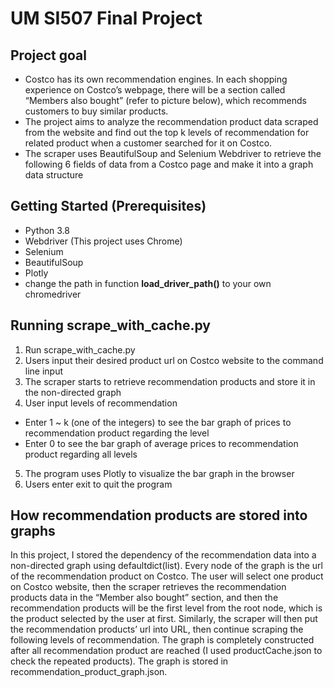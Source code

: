 # UM SI507 Final Project

## Project goal
- Costco has its own recommendation engines. In each shopping experience on Costco’s webpage, there will be a section called “Members also bought” (refer to picture below), which recommends customers to buy similar products.
- The project aims to analyze the recommendation product data scraped from the website and find out the top k levels of recommendation for related product when a customer searched for it on Costco.
- The scraper uses BeautifulSoup and Selenium Webdriver to retrieve the following 6 fields of data from a Costco page and make it into a graph data structure

## Getting Started (Prerequisites)
- Python 3.8
- Webdriver (This project uses Chrome)
- Selenium
- BeautifulSoup
- Plotly
- change the path in function **load_driver_path()** to your own chromedriver

## Running scrape_with_cache.py
1. Run scrape_with_cache.py 
2. Users input their desired product url on Costco website to the command line input 
3. The scraper starts to retrieve recommendation products and store it in the non-directed graph
4. User input levels of recommendation
  * Enter 1 ~ k (one of the integers) to see the bar graph of prices to recommendation product regarding the level
  * Enter 0 to see the bar graph of average prices to recommendation product regarding all levels
5. The program uses Plotly to visualize the bar graph in the browser
6. Users enter exit to quit the program

## How recommendation products are stored into graphs
In this project, I stored the dependency of the recommendation data into a non-directed graph using defaultdict(list). Every node of the graph is the url of the recommendation product on Costco. The user will select one product on Costco website, then the scraper retrieves the recommendation products data in the “Member also bought” section, and then the recommendation products will be the first level from the root node, which is the product selected by the user at first. Similarly, the scraper will then put the recommendation products’ url into URL, then continue scraping the following levels of recommendation. The graph is completely constructed after all recommendation product are reached (I used productCache.json to check the repeated products). The graph is stored in recommendation_product_graph.json.
